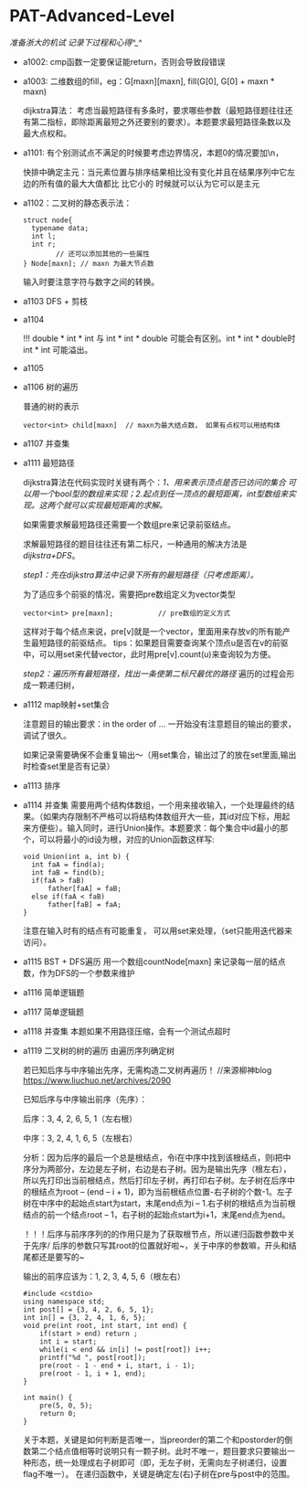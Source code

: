 # PAT-Advanced-Level

*准备浙大的机试 记录下过程和心得^_^*

+ a1002: cmp函数一定要保证能return，否则会导致段错误

+ a1003: 二维数组的fill，eg：G[maxn][maxn],  fill(G[0], G[0] + maxn * maxn)

  dijkstra算法： 考虑当最短路径有多条时，要求哪些参数（最短路径题往往还有第二指标，即除距离最短之外还要别的要求）。本题要求最短路径条数以及最大点权和。


+ a1101: 有个别测试点不满足的时候要考虑边界情况，本题0的情况要加\n，

  快排中确定主元：当元素位置与排序结果相比没有变化并且在结果序列中它左边的所有值的最⼤大值都⽐ 比它⼩的
  时候就可以认为它可以是主元

+ a1102：二叉树的静态表示法：

  ```
  struct node{
    typename data;
    int l;
    int r;
          // 还可以添加其他的一些属性
  } Node[maxn]; // maxn 为最大节点数
  ```

  输入时要注意字符与数字之间的转换。

+ a1103  DFS + 剪枝

+ a1104   

   !!! double * int * int 与 int * int * double 可能会有区别。int * int * double时  int * int 可能溢出。

+ a1105

+ a1106  树的遍历

  普通的树的表示
  ```
  vector<int> child[maxn]  // maxn为最大结点数， 如果有点权可以用结构体

  ```
+ a1107 并查集


+ a1111 最短路径   

  dijkstra算法在代码实现时关键有两个：*1、用来表示顶点是否已访问的集合 可以用一个bool型的数组来实现；2.起点到任一顶点的最短距离，int型数组来实现。这两个就可以实现最短距离的求解。*

  如果需要求解最短路径还需要一个数组pre来记录前驱结点。

  求解最短路径的题目往往还有第二标尺，一种通用的解决方法是  *dijkstra+DFS*。

  *step1：先在dijkstra算法中记录下所有的最短路径（只考虑距离）。*

  为了适应多个前驱的情况，需要把pre数组定义为vector类型

  ```
  vector<int> pre[maxn];           // pre数组的定义方式
  ```
  这样对于每个结点来说，pre[v]就是一个vector，里面用来存放v的所有能产生最短路径的前驱结点。
  tips：如果题目需要查询某个顶点u是否在v的前驱中，可以用set来代替vector，此时用pre[v].count(u)来查询较为方便。

  *step2：遍历所有最短路径，找出一条使第二标尺最优的路径*
  遍历的过程会形成一颗递归树，



+ a1112 map映射+set集合

  注意题目的输出要求：in the order of ...
  一开始没有注意题目的输出的要求，调试了很久。

  如果记录需要确保不会重复输出～（用set集合，输出过了的放在set⾥⾯,输出时检查set里是否有记录）

+ a1113 排序

+ a1114 并查集
  需要用两个结构体数组，一个用来接收输入，一个处理最终的结果。（如果内存限制不严格可以将结构体数组开大一些，其id对应下标，用起来方便些）。输入同时，进行Union操作。本题要求：每个集合中id最小的那个，可以将最小的id设为根，对应的Union函数这样写:
  ```
  void Union(int a, int b) {
    int faA = find(a);
    int faB = find(b);
    if(faA > faB)
        father[faA] = faB;
    else if(faA < faB)
        father[faB] = faA;
  }
  ```
  注意在输入时有的结点有可能重复， 可以用set来处理，（set只能用迭代器来访问）。

+ a1115 BST + DFS遍历
  用一个数组countNode[maxn] 来记录每一层的结点数，作为DFS的一个参数来维护

+ a1116 简单逻辑题

+ a1117 简单逻辑题

+ a1118 并查集
  本题如果不用路径压缩，会有一个测试点超时

+ a1119 二叉树的树的遍历 由遍历序列确定树

  若已知后序与中序输出先序，无需构造二叉树再遍历！   //来源柳神blog  https://www.liuchuo.net/archives/2090

  已知后序与中序输出前序（先序）：

  后序：3, 4, 2, 6, 5, 1（左右根）

  中序：3, 2, 4, 1, 6, 5（左根右）

  分析：因为后序的最后一个总是根结点，令i在中序中找到该根结点，则i把中序分为两部分，左边是左子树，右边是右子树。因为是输出先序（根左右），所以先打印出当前根结点，然后打印左子树，再打印右子树。左子树在后序中的根结点为root – (end – i + 1)，即为当前根结点位置-右子树的个数-1。左子树在中序中的起始点start为start，末尾end点为i – 1.右子树的根结点为当前根结点的前一个结点root – 1，右子树的起始点start为i+1，末尾end点为end。

  ！！！后序与前序序列的的作用只是为了获取根节点，所以递归函数参数中关于先序/ 后序的参数只写其root的位置就好啦~，关于中序的参数嘛，开头和结尾都还是要写的~

  输出的前序应该为：1, 2, 3, 4, 5, 6（根左右）

  ```
  #include <cstdio>
  using namespace std;
  int post[] = {3, 4, 2, 6, 5, 1};
  int in[] = {3, 2, 4, 1, 6, 5};
  void pre(int root, int start, int end) {
      if(start > end) return ;
      int i = start;
      while(i < end && in[i] != post[root]) i++;
      printf("%d ", post[root]);
      pre(root - 1 - end + i, start, i - 1);
      pre(root - 1, i + 1, end);
  }

  int main() {
      pre(5, 0, 5);
      return 0;
  }
  ```

  关于本题，关键是如何判断是否唯一，当preorder的第二个和postorder的倒数第二个结点值相等时说明只有一颗子树。此时不唯一，题目要求只要输出一种形态，统一处理成右子树即可（即，无左子树，无需向左子树递归，设置flag不唯一）。
  在递归函数中，关键是确定左(右)子树在pre与post中的范围。
